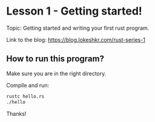 # Lesson 1 - Getting started!

Topic: Getting started and writing your first rust program.

Link to the blog: https://blog.lokeshkr.com/rust-series-1

## How to run this program?
Make sure you are in the right directory.

Compile and run:
```bash
rustc hello.rs
./hello
```

Thanks!
